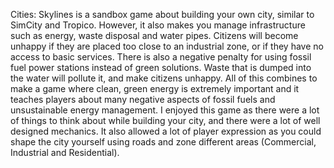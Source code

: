 Cities: Skylines is a sandbox game about building your own city, similar to SimCity and Tropico. However, it also makes you manage infrastructure such as energy, waste disposal and water pipes.
Citizens will become unhappy if they are placed too close to an industrial zone, or if they have no access to basic services. There is also a negative penalty for using fossil fuel power stations instead of green solutions. Waste that is dumped into the water will pollute it, and make citizens unhappy. All of this combines to make a game where clean, green energy is extremely important and it teaches players about many negative aspects of fossil fuels and unsustainable energy management.
I enjoyed this game as there were a lot of things to think about while building your city, and there were a lot of well designed mechanics. It also allowed a lot of player expression as you could shape the city yourself using roads and zone different areas (Commercial, Industrial and Residential).
